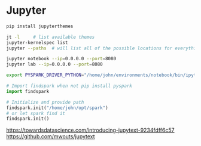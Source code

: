 # Jupyter

```bash
pip install jupyterthemes
```

```bash
jt -l     # list available themes
jupyter-kernelspec list
jupyter --paths  # will list all of the possible locations for everything it uses to run: kernels, extensions, pidfiles, etc.
```

```bash
jupyter notebook --ip=0.0.0.0 --port=8080
jupyter lab --ip=0.0.0.0 --port=8080
```

```bash
export PYSPARK_DRIVER_PYTHON="/home/john/environments/notebook/bin/ipython"
```

```python
# Import findspark when not pip install pyspark
import findspark

# Initialize and provide path
findspark.init("/home/john/opt/spark")
# or let spark find it
findspark.init()
```



https://towardsdatascience.com/introducing-jupytext-9234fdff6c57
https://github.com/mwouts/jupytext